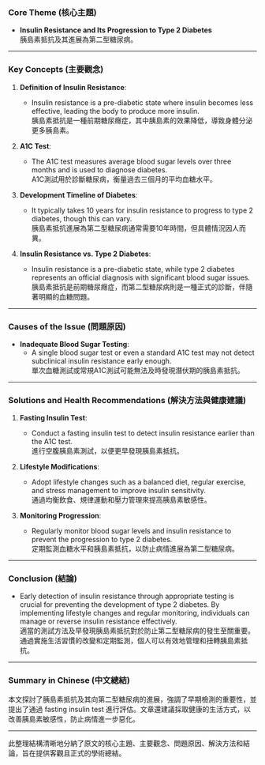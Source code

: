 ### Core Theme (核心主題)
- **Insulin Resistance and Its Progression to Type 2 Diabetes**  
  胰島素抵抗及其進展為第二型糖尿病。

---

### Key Concepts (主要觀念)
1. **Definition of Insulin Resistance**:  
   - Insulin resistance is a pre-diabetic state where insulin becomes less effective, leading the body to produce more insulin.  
     胰島素抵抗是一種前期糖尿癮症，其中胰島素的效果降低，導致身體分泌更多胰島素。

2. **A1C Test**:  
   - The A1C test measures average blood sugar levels over three months and is used to diagnose diabetes.  
     A1C測試用於診斷糖尿病，衡量過去三個月的平均血糖水平。

3. **Development Timeline of Diabetes**:  
   - It typically takes 10 years for insulin resistance to progress to type 2 diabetes, though this can vary.  
     胰島素抵抗進展為第二型糖尿病通常需要10年時間，但具體情況因人而異。

4. **Insulin Resistance vs. Type 2 Diabetes**:  
   - Insulin resistance is a pre-diabetic state, while type 2 diabetes represents an official diagnosis with significant blood sugar issues.  
     胰島素抵抗是前期糖尿癮症，而第二型糖尿病則是一種正式的診斷，伴隨著明顯的血糖問題。

---

### Causes of the Issue (問題原因)
- **Inadequate Blood Sugar Testing**:  
  - A single blood sugar test or even a standard A1C test may not detect subclinical insulin resistance early enough.  
    單次血糖測試或常規A1C測試可能無法及時發現潛伏期的胰島素抵抗。

---

### Solutions and Health Recommendations (解決方法與健康建議)
1. **Fasting Insulin Test**:  
   - Conduct a fasting insulin test to detect insulin resistance earlier than the A1C test.  
     進行空腹胰島素測試，以便更早發現胰島素抵抗。

2. **Lifestyle Modifications**:  
   - Adopt lifestyle changes such as a balanced diet, regular exercise, and stress management to improve insulin sensitivity.  
     通過均衡飲食、規律運動和壓力管理來提高胰島素敏感性。

3. **Monitoring Progression**:  
   - Regularly monitor blood sugar levels and insulin resistance to prevent the progression to type 2 diabetes.  
     定期監測血糖水平和胰島素抵抗，以防止病情進展為第二型糖尿病。

---

### Conclusion (結論)
- Early detection of insulin resistance through appropriate testing is crucial for preventing the development of type 2 diabetes. By implementing lifestyle changes and regular monitoring, individuals can manage or reverse insulin resistance effectively.  
  適當的測試方法及早發現胰島素抵抗對於防止第二型糖尿病的發生至關重要。通過實施生活習慣的改變和定期監測，個人可以有效地管理和扭轉胰島素抵抗。

---

### Summary in Chinese (中文總結)
本文探討了胰島素抵抗及其向第二型糖尿病的進展，強調了早期檢測的重要性，並提出了通過 fasting insulin test 進行評估。文章還建議採取健康的生活方式，以改善胰島素敏感性，防止病情進一步惡化。

---

此整理結構清晰地分納了原文的核心主題、主要觀念、問題原因、解決方法和結論，旨在提供客觀且正式的學術總結。